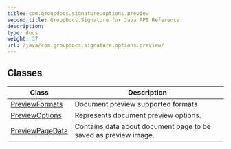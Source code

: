 ```yaml
---
title: com.groupdocs.signature.options.preview
second_title: GroupDocs.Signature for Java API Reference
description: 
type: docs
weight: 37
url: /java/com.groupdocs.signature.options.preview/
---
```


## Classes

| Class | Description |
| --- | --- |
| [PreviewFormats](../com.groupdocs.signature.options.preview/previewformats) | Document preview supported formats |
| [PreviewOptions](../com.groupdocs.signature.options.preview/previewoptions) | Represents document preview options. |
| [PreviewPageData](../com.groupdocs.signature.options.preview/previewpagedata) | Contains data about document page to be saved as preview image. |
